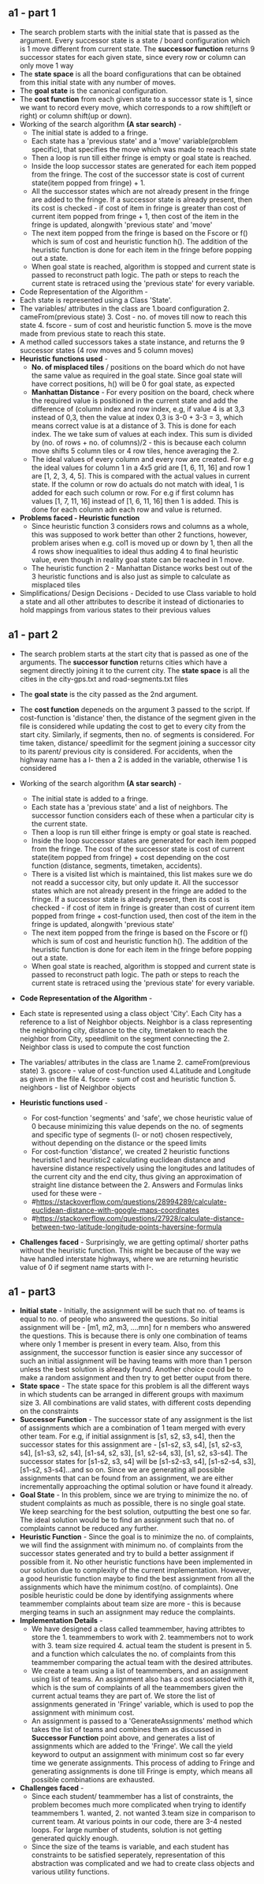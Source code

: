 ## a1 - part 1
* The search problem starts with the initial state that is passed as the argument. Every successor state is a state / board configuration which is 1 move different from current state. The **successor function** returns 9 successor states for each given state, since every row or column can only move 1 way
* The **state space** is all the board configurations that can be obtained from this initial state with any number of moves.
* The **goal state** is the canonical configuration.
* The **cost function** from each given state to a successor state is 1, since we want to record every move, which corresponds to a row shift(left or right) or column shift(up or down).
* Working of the search algorithm **(A star search)** - 
  * The initial state is added to a fringe. 
  * Each state has a 'previous state' and a 'move' variable(problem specific), that specifies the move which was made to reach this state
  * Then a loop is run till either fringe is empty or goal state is reached. 
  * Inside the loop successor states are generated for each item popped from the fringe. The cost of the successor state is cost of current state(item popped from fringe) + 1. 
  * All the successor states which are not already present in the fringe are added to the fringe. If a successor state is already present, then its cost is checked - if cost of item in fringe is greater than cost of current item popped from fringe + 1, then cost of the item in the fringe is updated, alongwith 'previous state' and 'move'
  * The next item popped from the fringe is based on the Fscore or f() which is sum of cost and heuristic function h(). The addition of the heuristic function is done for each item in the fringe before popping out a state.
  * When goal state is reached, algorithm is stopped and current state is passed to reconstruct path logic. The path or steps to reach the current state is retraced using the 'previous state' for every variable. 
 * Code Representation of the Algorithm - 
  * Each state is represented using a Class 'State'.
  * The variables/ attributes in the class are 1.board configuration 2. cameFrom(previous state) 3. Cost - no. of moves till now to reach this state 4. fscore - sum of cost and heuristic function 5. move is the move made from previous state to reach this state.
  * A method called successors takes a state instance, and returns the 9 successor states (4 row moves and 5 column moves)
  * **Heuristic functions used** - 
    * **No. of misplaced tiles** / positions on the board which do not have the same value as required in the goal state. Since goal state will have correct positions, h() will be 0 for goal state, as expected
    * **Manhattan Distance** - For every position on the board, check where the required value is positioned in the current state and add the difference of (column index and row index, e.g, if value 4 is at 3,3 instead of 0,3, then the value at index 0,3 is 3-0 + 3-3 = 3, which means correct value is at a distance of 3. This is done for each index. The we take sum of values at each index. This sum is divided by (no. of rows + no. of columns)/2 - this is because each column move shifts 5 column tiles or 4 row tiles, hence averaging the 2. 
    * The ideal values of every column and every row are created. For e.g the ideal values for column 1 in a 4x5 grid are [1, 6, 11, 16] and row 1 are [1, 2, 3, 4, 5]. This is compared with the actual values in current state. If the column or row do actuals do not match with ideal, 1 is added for each such column or row. For e.g if first column has values [1, 7, 11, 16] instead of [1, 6, 11, 16] then 1 is added. This is done for each column adn each row and value is returned.
  * **Problems faced - Heuristic function**
    * Since heuristic function 3 considers rows and columns as a whole, this was supposed to work better than other 2 functions, however, problem arises when e.g. col1 is moved up or down by 1, then all the 4 rows show inequalities to ideal thus adding 4 to final heuristic value, even though in reality goal state can be reached in 1 move.
    * The heuristic function 2 - Manhattan Distance works best out of the 3 heuristic functions and is also just as simple to calculate as misplaced tiles
  * Simplifications/ Design Decisions - Decided to use Class variable to hold a state and all other attributes to describe it instead of dictionaries to hold mappings from various states to their previous values

## a1 - part 2
* The search problem starts at the start city that is passed as one of the arguments. The **successor function** returns cities which have a segment directly joining it to the current city. The **state space** is all the cities in the city-gps.txt and road-segments.txt files
* The **goal state** is the city passed as the 2nd argument.
* The **cost function** depeneds on the argument 3 passed to the script. If cost-function is 'distance' then, the distance of the segment given in the file is considered while updating the cost to get to every city from the start city. Similarly, if segments, then no. of segments is considered. For time taken, distance/ speedlimit for the segment joining a successor city to its parent/ previous city is considered. For accidents, when the highway name has a I- then a 2 is added in the variable, otherwise 1 is considered
* Working of the search algorithm **(A star search)** - 
  * The initial state is added to a fringe. 
  * Each state has a 'previous state' and a list of neighbors. The successor function considers each of these when a particular city is the current state.
  * Then a loop is run till either fringe is empty or goal state is reached. 
  * Inside the loop successor states are generated for each item popped from the fringe. The cost of the successor state is cost of current state(item popped from fringe) + cost depending on the cost function (distance, segments, timetaken, accidents). 
  * There is a visited list which is maintained, this list makes sure we do not readd a successor city, but only update it. All the successor states which are not already present in the fringe are added to the fringe. If a successor state is already present, then its cost is checked - if cost of item in fringe is greater than cost of current item popped from fringe + cost-function used, then cost of the item in the fringe is updated, alongwith 'previous state'
  * The next item popped from the fringe is based on the Fscore or f() which is sum of cost and heuristic function h(). The addition of the heuristic function is done for each item in the fringe before popping out a state.
  * When goal state is reached, algorithm is stopped and current state is passed to reconstruct path logic. The path or steps to reach the current state is retraced using the 'previous state' for every variable. 
 * **Code Representation of the Algorithm** - 
  * Each state is represented using a class object 'City'. Each City has a reference to a list of Neighbor objects. Neighbor is a class representing the neighboring city, distance to the city, timetaken to reach the neighbor from City, speedlimit on the segment connecting the 2. Neighbor class is used to compute the cost function
  * The variables/ attributes in the class are 1.name 2. cameFrom(previous state) 3. gscore - value of cost-function used 4.Latitude and Longitude as given in the file 4. fscore - sum of cost and heuristic function 5. neighbors - list of Neighbor objects
  * **Heuristic functions used** - 
    * For cost-function 'segments' and 'safe', we chose heuristic value of 0 because minimizing this value depends on the no. of segments and specific type of segments (I- or not) chosen respectively, without depending on the distance or the speed limits
    * For cost-function 'distance', we created 2 heuristic functions heuristic1 and heuristic2 calculating euclidean distance and haversine distance respectively using the longitudes and latitudes of the current city and the end city, thus giving an approximation of straight line distance between the 2. Answers and Formulas links used for these were - 
    * #https://stackoverflow.com/questions/28994289/calculate-euclidean-distance-with-google-maps-coordinates
    * #https://stackoverflow.com/questions/27928/calculate-distance-between-two-latitude-longitude-points-haversine-formula
   
  * **Challenges faced** - Surprisingly, we are getting optimal/ shorter paths without the heuristic function. This might be because of the way we have handled interstate highways, where we are returning heuristic value of 0 if segment name starts with I-.

## a1 - part3 
*  **Initial state** - Initially, the assignment will be such that no. of teams is equal to no. of people who answered the questions. So initial assignment will be  - [m1, m2, m3, ....mn] for n members who answered the questions. This is because there is only one combination of teams where only 1 member is present in every team. Also, from this assignment, the successor function is easier since any successor of such an initial assignment will be having teams with more than 1 person unless the best solution is already found. Another choice could be to make a random assignment and then try to get better ouput from there.
* **State space** - The state space for this problem is all the different ways in which students can be arranged in different groups with maximum size 3. All combinations are valid states, with different costs depending on the constraints
* **Successor Function** - The successor state of any assignment is the list of assignments which are a combination of 1 team merged with every other team. For e.g, if initial assignment is [s1, s2, s3, s4], then the successor states for this assignment are  - [s1-s2, s3, s4], [s1, s2-s3, s4], [s1-s3, s2, s4], [s1-s4, s2, s3], [s1, s2-s4, s3], [s1, s2, s3-s4]. The successor states for [s1-s2, s3, s4] will be [s1-s2-s3, s4], [s1-s2-s4, s3], [s1-s2, s3-s4]...and so on. Since we are generating all possible assignments that can be found from an assignment, we are either incrementally approaching the optimal solution or have found it already.
* **Goal State** - In this problem, since we are trying to minimize the no. of student complaints as much as possible, there is no single goal state. We keep searching for the best solution, outputting the best one so far. The ideal solution would be to find an assignment such that no. of complaints cannot be reduced any further. 
* **Heuristic Function** - Since the goal is to minimize the no. of complaints, we will find the assignment with minimum no. of complaints from the successor states generated and try to build a better assignment if possible from it. No other heuristic functions have been implemented in our solution due to complexity of the current implementation. However, a good heuristic function maybe to find the best assignment from all the assignments which have the minimum cost(no. of complaints). One posible heuristic could be done by identifying assignments where teammember complaints about team size are more - this is because merging teams in such an assignment may reduce the complaints.
* **Implementation Details** - 
  * We have designed a class called teammember, having attribtes to store the 1. teammembers to work with 2. teammembers not to work with 3. team size required 4. actual team the student is present in 5. and a function which calculates the no. of complaints from this teammember comparing the actual team with the desired attributes. 
  * We create a team using a list of teammembers, and an assignment using list of teams. An assignment also has a cost associated with it, which is the sum of complaints of all the teammembers given the current actual teams they are part of. We store the list of assignments generated in 'Fringe' variable, which is used to pop the assignment with minimum cost. 
  * An assignment is passed to a 'GenerateAssignments' method which takes the list of teams and combines them as discussed in **Successor Function** point above, and generates a list of assignments which are added to the 'Fringe'. We call the yield keyword to output an assignment with minimum cost so far every time we generate assignments. This process of adding to Fringe and generating assignments is done till Fringe is empty, which means all possible combinations are exhausted. 
* **Challenges faced** - 
  * Since each student/ teammember has a list of constraints, the problem becomes much more complicated when trying to identify teammembers 1. wanted, 2. not wanted 3.team size in comparison to current team. At various points in our code, there are 3-4 nested loops. For large number of students, solution is not getting generated quickly enough. 
  * Since the size of the teams is variable, and each student has constraints to be satisfied seperately, representation of this abstraction was complicated and we had to create class objects and various utility functions.
